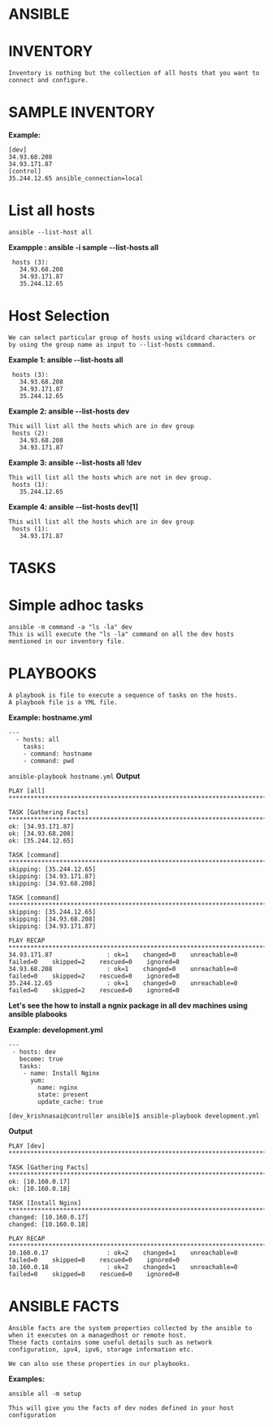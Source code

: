 # ANSIBLE

# INVENTORY
```
Inventory is nothing but the collection of all hosts that you want to connect and configure.
```

# SAMPLE INVENTORY
**Example:**
```
[dev]
34.93.68.208
34.93.171.87
[control]
35.244.12.65 ansible_connection=local
```

# List all hosts
```ansible --list-host all```

**Exampple : ansible -i sample --list-hosts all**
 ```
  hosts (3):
    34.93.68.208
    34.93.171.87
    35.244.12.65
```

# Host Selection
```
We can select particular group of hosts using wildcard characters or by using the group name as input to --list-hosts command.
```
**Example 1: ansible --list-hosts all**
 ```
  hosts (3):
    34.93.68.208
    34.93.171.87
    35.244.12.65
```
**Example 2: ansible --list-hosts dev**
 ```
 This will list all the hosts which are in dev group
  hosts (2):
    34.93.68.208
    34.93.171.87
```
**Example 3: ansible --list-hosts all !dev**
 ```
 This will list all the hosts which are not in dev group.
  hosts (1):
    35.244.12.65
```
**Example 4: ansible --list-hosts dev[1]**
 ```
 This will list all the hosts which are in dev group
  hosts (1):
    34.93.171.87
```

# TASKS
# Simple adhoc tasks

```
ansible -m command -a "ls -la" dev
This is will execute the "ls -la" command on all the dev hosts mentioned in our inventory file.
```

# PLAYBOOKS
```
A playbook is file to execute a sequence of tasks on the hosts.
A playbook file is a YML file.
```

**Example: hostname.yml**
```
---
  - hosts: all
    tasks:
    - command: hostname
    - command: pwd
```
```ansible-playbook hostname.yml```
**Output**
```
PLAY [all] *************************************************************************************************************************

TASK [Gathering Facts] *************************************************************************************************************
ok: [34.93.171.87]
ok: [34.93.68.208]
ok: [35.244.12.65]

TASK [command] *********************************************************************************************************************
skipping: [35.244.12.65]
skipping: [34.93.171.87]
skipping: [34.93.68.208]

TASK [command] *********************************************************************************************************************
skipping: [35.244.12.65]
skipping: [34.93.68.208]
skipping: [34.93.171.87]

PLAY RECAP *************************************************************************************************************************
34.93.171.87               : ok=1    changed=0    unreachable=0    failed=0    skipped=2    rescued=0    ignored=0
34.93.68.208               : ok=1    changed=0    unreachable=0    failed=0    skipped=2    rescued=0    ignored=0
35.244.12.65               : ok=1    changed=0    unreachable=0    failed=0    skipped=2    rescued=0    ignored=0
```

**Let's see the how to install a ngnix package in all dev machines using ansible plabooks**

**Example: development.yml**
```
---
 - hosts: dev
   become: true
   tasks:
    - name: Install Nginx
      yum: 
        name: nginx
        state: present
        update_cache: true   
```
```
[dev_krishnasai@controller ansible]$ ansible-playbook development.yml
```
**Output**
```
PLAY [dev] ***************************************************************************************************************

TASK [Gathering Facts] ***************************************************************************************************
ok: [10.160.0.17]
ok: [10.160.0.18]

TASK [Install Nginx] *****************************************************************************************************
changed: [10.160.0.17]
changed: [10.160.0.18]

PLAY RECAP ***************************************************************************************************************
10.160.0.17                : ok=2    changed=1    unreachable=0    failed=0    skipped=0    rescued=0    ignored=0
10.160.0.18                : ok=2    changed=1    unreachable=0    failed=0    skipped=0    rescued=0    ignored=0
```

# ANSIBLE FACTS
```
Ansible facts are the system properties collected by the ansible to when it executes on a managedhost or remote host.
These facts contains some useful details such as network configuration, ipv4, ipv6, storage information etc.

We can also use these properties in our playbooks.
```
**Examples:**
```
ansible all -m setup
```
```
This will give you the facts of dev nodes defined in your host configuration
```

